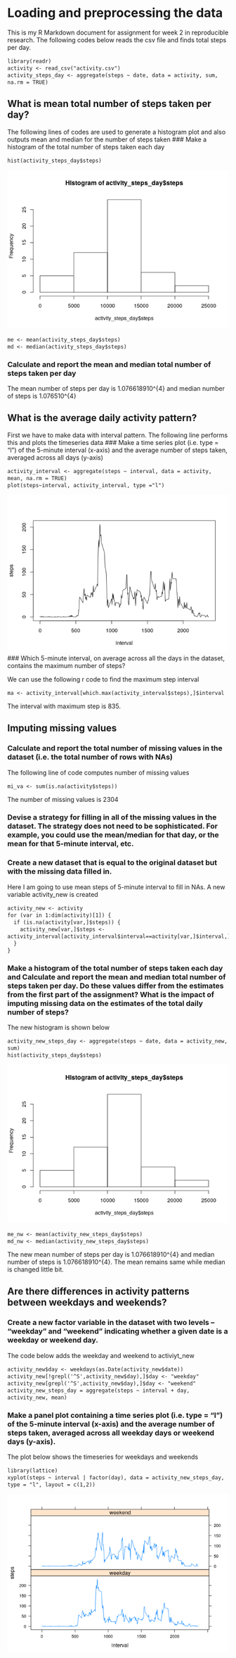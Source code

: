 Loading and preprocessing the data
==================================

This is my R Markdown document for assignment for week 2 in reproducible
research. The following codes below reads the csv file and finds total
steps per day.

    library(readr)
    activity <- read_csv("activity.csv")
    activity_steps_day <- aggregate(steps ~ date, data = activity, sum, na.rm = TRUE)

What is mean total number of steps taken per day?
-------------------------------------------------

The following lines of codes are used to generate a histogram plot and
also outputs mean and median for the number of steps taken \#\#\# Make a
histogram of the total number of steps taken each day

    hist(activity_steps_day$steps)

![](Assignment_1_files/figure-markdown_strict/part_a-1.png)

    me <- mean(activity_steps_day$steps)
    md <- median(activity_steps_day$steps)

### Calculate and report the mean and median total number of steps taken per day

The mean number of steps per day is 1.076618910^{4} and median number of
steps is 1.076510^{4}

What is the average daily activity pattern?
-------------------------------------------

First we have to make data with interval pattern. The following line
performs this and plots the timeseries data \#\#\# Make a time series
plot (i.e. type = “l”) of the 5-minute interval (x-axis) and the average
number of steps taken, averaged across all days (y-axis)

    activity_interval <- aggregate(steps ~ interval, data = activity, mean, na.rm = TRUE)
    plot(steps~interval, activity_interval, type ="l")

![](Assignment_1_files/figure-markdown_strict/interval_data-1.png)
\#\#\# Which 5-minute interval, on average across all the days in the
dataset, contains the maximum number of steps?

We can use the following r code to find the maximum step interval

    ma <- activity_interval[which.max(activity_interval$steps),]$interval

The interval with maximum step is 835.

Imputing missing values
-----------------------

### Calculate and report the total number of missing values in the dataset (i.e. the total number of rows with NAs)

The following line of code computes number of missing values

    mi_va <- sum(is.na(activity$steps))

The number of missing values is 2304

### Devise a strategy for filling in all of the missing values in the dataset. The strategy does not need to be sophisticated. For example, you could use the mean/median for that day, or the mean for that 5-minute interval, etc.

### Create a new dataset that is equal to the original dataset but with the missing data filled in.

Here I am going to use mean steps of 5-minute interval to fill in NAs. A
new variable activity\_new is created

    activity_new <- activity
    for (var in 1:dim(activity)[1]) {
      if (is.na(activity[var,]$steps)) {
        activity_new[var,]$steps <- activity_interval[activity_interval$interval==activity[var,]$interval,]$steps
      }
    }

### Make a histogram of the total number of steps taken each day and Calculate and report the mean and median total number of steps taken per day. Do these values differ from the estimates from the first part of the assignment? What is the impact of imputing missing data on the estimates of the total daily number of steps?

The new histogram is shown below

    activity_new_steps_day <- aggregate(steps ~ date, data = activity_new, sum)
    hist(activity_steps_day$steps)

![](Assignment_1_files/figure-markdown_strict/new_hist-1.png)

    me_nw <- mean(activity_new_steps_day$steps)
    md_nw <- median(activity_new_steps_day$steps)

The new mean number of steps per day is 1.076618910^{4} and median
number of steps is 1.076618910^{4}. The mean remains same while median
is changed little bit.

Are there differences in activity patterns between weekdays and weekends?
-------------------------------------------------------------------------

### Create a new factor variable in the dataset with two levels – “weekday” and “weekend” indicating whether a given date is a weekday or weekend day.

The code below adds the weekday and weekend to activiyt\_new

    activity_new$day <- weekdays(as.Date(activity_new$date))
    activity_new[!grepl('^S',activity_new$day),]$day <- "weekday"
    activity_new[grepl('^S',activity_new$day),]$day <- "weekend"
    activity_new_steps_day = aggregate(steps ~ interval + day, activity_new, mean)

### Make a panel plot containing a time series plot (i.e. type = “l”) of the 5-minute interval (x-axis) and the average number of steps taken, averaged across all weekday days or weekend days (y-axis).

The plot below shows the timeseries for weekdays and weekends

    library(lattice)
    xyplot(steps ~ interval | factor(day), data = activity_new_steps_day, type = "l", layout = c(1,2))

![](Assignment_1_files/figure-markdown_strict/final_plot-1.png)
